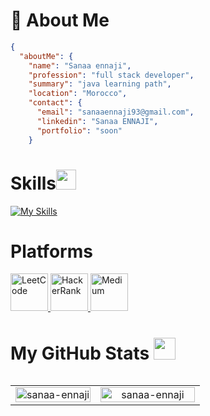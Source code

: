<h1> 💫 About Me  </h1>


```json
{
  "aboutMe": {
    "name": "Sanaa ennaji",
    "profession": "full stack developer",
    "summary": "java learning path",
    "location": "Morocco",
    "contact": {
      "email": "sanaaennaji93@gmail.com",
      "linkedin": "Sanaa ENNAJI",
      "portfolio": "soon"
    }
````


<h1>Skills<a href="#-my-skill-sets--"><img src = "https://raw.githubusercontent.com/HighAmbition211/HighAmbition211/auxiliary/others/skill.gif" width = 32px></a> </h1>

[![My Skills](https://skillicons.dev/icons?i=git,c,html,css,javascript,tailwind,mysql,php,laravel,postgres,postman,docker,vue,react,java,spring,mongodb,angular,jenkins,gitlab&theme=light)](https://skillicons.dev)

<h1> Platforms <a href="#-my-skill-sets--"></a> </h1>

<div align="start">
  <a href="https://leetcode.com/u/fyn6KezJ8E/">
    <img src="https://upload.wikimedia.org/wikipedia/commons/1/19/LeetCode_logo_black.png" alt="LeetCode" width="60">
  </a>
  <a href="https://www.hackerrank.com/profile/sanaaennaji93">
    <img src="https://upload.wikimedia.org/wikipedia/commons/6/65/HackerRank_logo.png" alt="HackerRank" width="60">
  </a>
   <a href="https://medium.com/@sanaaenn">
    <img src="https://upload.wikimedia.org/wikipedia/commons/e/ec/Medium_logo_Monogram.svg" alt="Medium" width="60">
  </a>
</div>

<div style="display: flex; align-items: center">
  <h1> 
    My GitHub Stats 
    <a href="#-my-github-stats--">
      <img src = "https://raw.githubusercontent.com/HighAmbition211/HighAmbition211/auxiliary/others/charts.gif" width = 35px height = 35px>
    </a>
  </h1>
</div>
<table align="center">
  <tr>
    <td align="center" width="45%">
        <a href="#-my-github-stats--"><img width="100%" src="https://gh-readme-profile.vercel.app/api?username=sanaa-ennaji&theme=neon-dark&border_width=0&border_radius=15.2&hide_border=true" alt="sanaa-ennaji" /></a>
    </td>
    <td align="center" width="55%">
        <a href="#-my-github-stats--"><img width="100%" src="https://github-profile-summary-cards.vercel.app/api/cards/profile-details?username=sanaa-ennaji&theme=2077" alt="sanaa-ennaji" /></a>
    </td>
  </tr>

</table>
